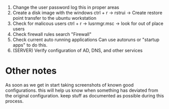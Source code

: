 
1. Change the user password
    log this in proper areas
2. Create a disk image with the windows 
    ctrl + r -> rstrui -> Create restore point
    transfer to the ubuntu workstation
3. Check for malicous users 
    ctrl + r -> lusrmgr.msc -> look for out of place users
4. Check firewall rules
    search "Firewall"
5. Check current auto running applications
    Can use autoruns or "startup apps" to do this.
6. (SERVER) Verify configuration of AD, DNS, and other services


# Other notes
As soon as we get in start taking screenshots of known good configurations. this will help us know when something has deviated from the original configuration. keep stuff as documented as possible during this process.

